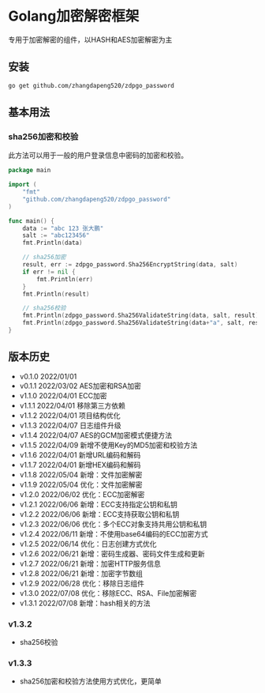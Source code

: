 # Golang加密解密框架

专用于加密解密的组件，以HASH和AES加密解密为主

## 安装

```bash
go get github.com/zhangdapeng520/zdpgo_password
```

## 基本用法

### sha256加密和校验

此方法可以用于一般的用户登录信息中密码的加密和校验。

```go
package main

import (
	"fmt"
	"github.com/zhangdapeng520/zdpgo_password"
)

func main() {
	data := "abc 123 张大鹏"
	salt := "abc123456"
	fmt.Println(data)

	// sha256加密
	result, err := zdpgo_password.Sha256EncryptString(data, salt)
	if err != nil {
		fmt.Println(err)
	}
	fmt.Println(result)

	// sha256校验
	fmt.Println(zdpgo_password.Sha256ValidateString(data, salt, result))     // 通过
	fmt.Println(zdpgo_password.Sha256ValidateString(data+"a", salt, result)) // 不同过
}
```

## 版本历史

- v0.1.0 2022/01/01
- v0.1.1 2022/03/02 AES加密和RSA加密
- v1.1.0 2022/04/01 ECC加密
- v1.1.1 2022/04/01 移除第三方依赖
- v1.1.2 2022/04/01 项目结构优化
- v1.1.3 2022/04/07 日志组件升级
- v1.1.4 2022/04/07 AES的GCM加密模式便捷方法
- v1.1.5 2022/04/09 新增不使用Key的MD5加密和校验方法
- v1.1.6 2022/04/01 新增URL编码和解码
- v1.1.7 2022/04/01 新增HEX编码和解码
- v1.1.8 2022/05/04 新增：文件加密解密
- v1.1.9 2022/05/04 优化：文件加密解密
- v1.2.0 2022/06/02 优化：ECC加密解密
- v1.2.1 2022/06/06 新增：ECC支持指定公钥和私钥
- v1.2.2 2022/06/06 新增：ECC支持获取公钥和私钥
- v1.2.3 2022/06/06 优化：多个ECC对象支持共用公钥和私钥
- v1.2.4 2022/06/11 新增：不使用base64编码的ECC加密方式
- v1.2.5 2022/06/14 优化：日志创建方式优化
- v1.2.6 2022/06/21 新增：密码生成器、密码文件生成和更新
- v1.2.7 2022/06/21 新增：加密HTTP服务信息
- v1.2.8 2022/06/21 新增：加密字节数组
- v1.2.9 2022/06/28 优化：移除日志组件
- v1.3.0 2022/07/08 优化：移除ECC、RSA、File加密解密
- v1.3.1 2022/07/08 新增：hash相关的方法

### v1.3.2

- sha256校验

### v1.3.3

- sha256加密和校验方法使用方式优化，更简单



